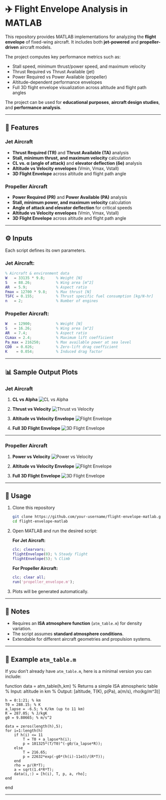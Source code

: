
# ✈️ Flight Envelope Analysis in MATLAB

This repository provides MATLAB implementations for analyzing the **flight envelope** of fixed-wing aircraft.
It includes both **jet-powered** and **propeller-driven** aircraft models.

The project computes key performance metrics such as:

* Stall speed, minimum thrust/power speed, and maximum velocity
* Thrust Required vs Thrust Available (jet)
* Power Required vs Power Available (propeller)
* Altitude-dependent performance envelopes
* Full 3D flight envelope visualization across altitude and flight path angles

The project can be used for **educational purposes**, **aircraft design studies**, and **performance analysis**.

---

## 📂 Features

### Jet Aircraft

* **Thrust Required (TR)** and **Thrust Available (TA)** analysis
* **Stall, minimum thrust, and maximum velocity** calculation
* **CL vs. α (angle of attack)** and **elevator deflection (δe)** analysis
* **Altitude vs Velocity envelopes** (Vmin, Vmax, Vstall)
* **3D Flight Envelope** across altitude and flight path angle

### Propeller Aircraft

* **Power Required (PR)** and **Power Available (PA)** analysis
* **Stall, minimum power, and maximum velocity** calculation
* **Angle of attack and elevator deflection** for critical speeds
* **Altitude vs Velocity envelopes** (Vmin, Vmax, Vstall)
* **3D Flight Envelope** across altitude and flight path angle

---

## ⚙️ Inputs

Each script defines its own parameters.

### Jet Aircraft:

```matlab
% Aircraft & environment data
W   = 33135 * 9.8;     % Weight [N]
S   = 88.26;           % Wing area [m^2]
AR  = 5.9;             % Aspect ratio
Fmax = 12700 * 9.8;    % Max thrust [N]
TSFC = 0.155;          % Thrust specific fuel consumption [kg/N-hr]
n   = 2;               % Number of engines
```

### Propeller Aircraft:

```matlab
W   = 12900;           % Weight [N]
S   = 16.26;           % Wing area [m^2]
AR  = 7.4;             % Aspect ratio
CLmax = 2.4;           % Maximum lift coefficient
Pa_max = 216250;       % Max available power at sea level
CD0  = 0.026;          % Zero-lift drag coefficient
K    = 0.054;          % Induced drag factor
```

---

## 📊 Sample Output Plots

### Jet Aircraft

1. **CL vs Alpha**
   ![CL vs Alpha](https://dummyimage.com/600x300/4dbeee/ffffff\&text=CL+vs+Alpha)

2. **Thrust vs Velocity**
   ![Thrust vs Velocity](https://dummyimage.com/600x300/edb120/ffffff\&text=Thrust+vs+Velocity)

3. **Altitude vs Velocity Envelope**
   ![Flight Envelope](https://dummyimage.com/600x300/77ac30/ffffff\&text=Flight+Envelope)

4. **Full 3D Flight Envelope**
   ![3D Flight Envelope](https://dummyimage.com/600x300/2ca02c/ffffff\&text=3D+Envelope)

---

### Propeller Aircraft

1. **Power vs Velocity**
   ![Power vs Velocity](https://dummyimage.com/600x300/f39c12/ffffff\&text=Power+vs+Velocity)

2. **Altitude vs Velocity Envelope**
   ![Flight Envelope](https://dummyimage.com/600x300/27ae60/ffffff\&text=Altitude+Envelope)

3. **Full 3D Flight Envelope**
   ![3D Flight Envelope](https://dummyimage.com/600x300/3498db/ffffff\&text=3D+Envelope)

---

## 🚀 Usage

1. Clone this repository

   ```bash
   git clone https://github.com/your-username/flight-envelope-matlab.git
   cd flight-envelope-matlab
   ```

2. Open MATLAB and run the desired script:

   **For Jet Aircraft:**

   ```matlab
   clc; clearvars;
   flightEnvelope(0); % Steady flight
   flightEnvelope(5); % Climb
   ```

   **For Propeller Aircraft:**

   ```matlab
   clc; clear all;
   run('propeller_envelope.m');
   ```

3. Plots will be generated automatically.

---

## 📌 Notes

* Requires an **ISA atmosphere function** (`atm_table.m`) for density variation.
* The script assumes **standard atmosphere conditions**.
* Extendable for different aircraft geometries and propulsion systems.

---

## 📎 Example `atm_table.m`

If you don’t already have `atm_table.m`, here is a minimal version you can include:


function data = atm_table(h_km)
    % Returns a simple ISA atmospheric table
    % Input: altitude in km
    % Output: [altitude, T(K), p(Pa), a(m/s), rho(kg/m^3)]
    
    h = 0:1:21; % km
    T0 = 288.15; % K
    a_lapse = -6.5; % K/km (up to 11 km)
    R = 287.05; % J/kgK
    g0 = 9.80665; % m/s^2
    
    data = zeros(length(h),5);
    for i=1:length(h)
        if h(i) <= 11
            T = T0 + a_lapse*h(i);
            p = 101325*(T/T0)^(-g0/(a_lapse*R));
        else
            T = 216.65;
            p = 22632*exp(-g0*(h(i)-11e3)/(R*T));
        end
        rho = p/(R*T);
        a = sqrt(1.4*R*T);
        data(i,:) = [h(i), T, p, a, rho];
    end
end


---
